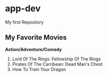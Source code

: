 # app-dev
My first Repository
	
 ## My Favorite Movies
 **Action/Adventure/Comedy**
1. Lord Of The Rings: Fellowship Of The Rings
2. Pirates Of The Carribean: Dead Man's Chest
3. How To Train Your Dragon

